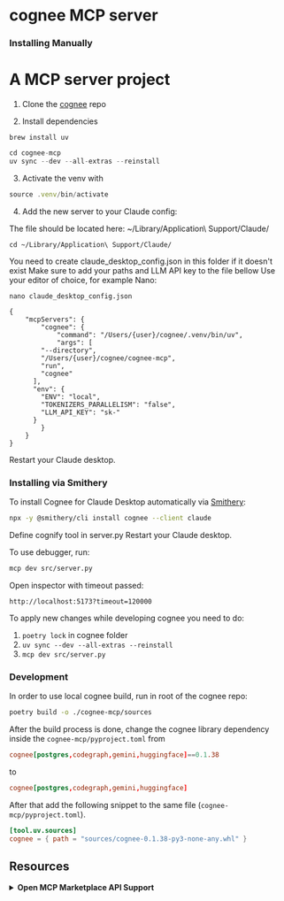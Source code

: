# cognee MCP server

### Installing Manually
A MCP server project
=======
1. Clone the [cognee](https://github.com/topoteretes/cognee) repo

2. Install dependencies

```
brew install uv
```

```jsx
cd cognee-mcp
uv sync --dev --all-extras --reinstall
```

3. Activate the venv with

```jsx
source .venv/bin/activate
```

4. Add the new server to your Claude config:

The file should be located here: ~/Library/Application\ Support/Claude/
```
cd ~/Library/Application\ Support/Claude/
```
You need to create claude_desktop_config.json in this folder if it doesn't exist
Make sure to add your paths and LLM API key to the file bellow
Use your editor of choice, for example Nano:
```
nano claude_desktop_config.json
```

```
{
	"mcpServers": {
		"cognee": {
			"command": "/Users/{user}/cognee/.venv/bin/uv",
			"args": [
        "--directory",
        "/Users/{user}/cognee/cognee-mcp",
        "run",
        "cognee"
      ],
      "env": {
        "ENV": "local",
        "TOKENIZERS_PARALLELISM": "false",
        "LLM_API_KEY": "sk-"
      }
		}
	}
}
```

Restart your Claude desktop.

### Installing via Smithery

To install Cognee for Claude Desktop automatically via [Smithery](https://smithery.ai/server/cognee):

```bash
npx -y @smithery/cli install cognee --client claude
```

Define cognify tool in server.py
Restart your Claude desktop.


To use debugger, run:
```bash
mcp dev src/server.py
```
Open inspector with timeout passed:
```
http://localhost:5173?timeout=120000
```

To apply new changes while developing cognee you need to do:

1. `poetry lock` in cognee folder
2. `uv sync --dev --all-extras --reinstall`
3. `mcp dev src/server.py`

### Development
In order to use local cognee build, run in root of the cognee repo:
```bash
poetry build -o ./cognee-mcp/sources
```
After the build process is done, change the cognee library dependency inside the `cognee-mcp/pyproject.toml` from
```toml
cognee[postgres,codegraph,gemini,huggingface]==0.1.38
```
to
```toml
cognee[postgres,codegraph,gemini,huggingface]
```
After that add the following snippet to the same file (`cognee-mcp/pyproject.toml`).
```toml
[tool.uv.sources]
cognee = { path = "sources/cognee-0.1.38-py3-none-any.whl" }
```


## Resources 

<details>
<summary><b>Open MCP Marketplace API Support</b></summary>

![MCP Marketplace User Review Rating Badge](http://www.deepnlp.org/api/marketplace/svg?topoteretes/cognee)|[Reviews](http://www.deepnlp.org/store/ai-agent/mcp-server/pub-topoteretes/cognee)|[GitHub](https://github.com/AI-Agent-Hub/mcp-marketplace)|[Doc](http://www.deepnlp.org/doc/mcp_marketplace)|[MCP Marketplace](http://www.deepnlp.org/store/ai-agent/mcp-server)

Allow AI/Agent/LLM to find this MCP Server via common python/typescript API, search and explore relevant servers and tools

***Example: Search Server and Tools***
```python
import anthropic
import mcp_marketplace as mcpm

result_q = mcpm.search(query="cognee", mode="list", page_id=0, count_per_page=100, config_name="deepnlp") # search server by category choose various endpoint
result_id = mcpm.search(id="topoteretes/cognee", mode="list", page_id=0, count_per_page=100, config_name="deepnlp")      # search server by id choose various endpoint 
tools = mcpm.list_tools(id="topoteretes/cognee", config_name="deepnlp_tool")
# Call Claude to Choose Tools Function Calls 
# client = anthropic.Anthropic()
# response = client.messages.create(model="claude-opus-4-20250514", max_tokens=1024, tools=tools, messages=[])
```

</details>

